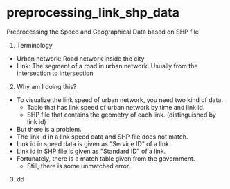 # preprocessing_link_shp_data
Preprocessing the Speed and Geographical Data based on SHP file

1. Terminology
- Urban network: Road network inside the city
- Link: The segment of a road in urban network. Usually from the intersection to intersection

2. Why am I doing this?
- To visualize the link speed of urban network, you need two kind of data.
  - Table that has link speed of urban network by time and link id.
  - SHP file that contains the geometry of each link. (distinguished by link id)
- But there is a problem.
 - The link id in a link speed data and SHP file does not match.
 - Link id in speed data is given as "Service ID" of a link.
 - Link id in SHP file is given as "Standard ID" of a link.
- Fortunately, there is a match table given from the government.
  - Still, there is some unmatched error.

3. dd
